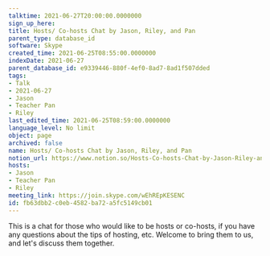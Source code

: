 ```yaml
---
talktime: 2021-06-27T20:00:00.0000000
sign_up_here: 
title: Hosts/ Co-hosts Chat by Jason, Riley, and Pan
parent_type: database_id
software: Skype
created_time: 2021-06-25T08:55:00.0000000
indexDate: 2021-06-27
parent_database_id: e9339446-880f-4ef0-8ad7-8ad1f507dded
tags:
- Talk
- 2021-06-27
- Jason
- Teacher Pan
- Riley
last_edited_time: 2021-06-25T08:59:00.0000000
language_level: No limit
object: page
archived: false
name: Hosts/ Co-hosts Chat by Jason, Riley, and Pan
notion_url: https://www.notion.so/Hosts-Co-hosts-Chat-by-Jason-Riley-and-Pan-fb63dbb2c0eb4582ba72a5fc5149cb01
hosts:
- Jason
- Teacher Pan
- Riley
meeting_link: https://join.skype.com/wEhREpKESENC
id: fb63dbb2-c0eb-4582-ba72-a5fc5149cb01
---
```


This is a chat for those who would like to be hosts or co-hosts, if you have any questions about the tips of hosting, etc. Welcome to bring them to us, and let's discuss them together.

